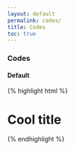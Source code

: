```yaml
---
layout: default
permalink: codes/
title: Codes
toc: true
---
```

<h3>Codes</h3>
<h4>Default</h4>

{% highlight html %}
<h1>Cool title</h1>
{% endhighlight %}
